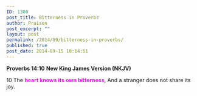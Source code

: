 ```yaml
---
ID: 1300
post_title: Bitterness in Proverbs
author: Praison
post_excerpt: ""
layout: post
permalink: /2014/09/bitterness-in-proverbs/
published: true
post_date: 2014-09-15 10:14:51
---
```

<strong>Proverbs 14:10</strong>
<strong> New King James Version (NKJV)</strong>

10 The <span style="color: #ff00ff;"><strong>heart knows its own bitterness</strong></span>,
And a stranger does not share its joy.